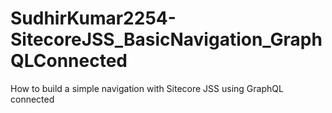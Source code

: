 # SudhirKumar2254-SitecoreJSS_BasicNavigation_GraphQLConnected
How to build a simple navigation with Sitecore JSS using GraphQL connected
